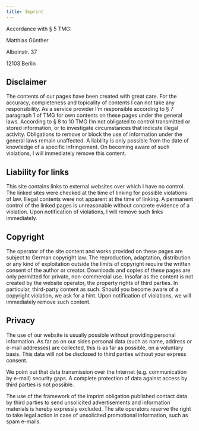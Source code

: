 ```yaml
---
title: Imprint
---
```


Accordance with § 5 TMG:

Matthias Günther

Alboinstr. 37

12103 Berlin


## Disclaimer

The contents of our pages have been created with great care. For the accuracy, completeness and
topicality of contents I can not take any responsibility. As a service provider I’m responsible
according to § 7 paragraph 1 of TMG for own contents on these pages under the general laws.
According to § 8 to 10 TMG I’m not obligated to control transmitted or stored information, or to
investigate circumstances that indicate illegal activity. Obligations to remove or block the use of
information under the general laws remain unaffected. A liability is only possible from the date of
knowledge of a specific infringement. On becoming aware of such violations, I will immediately
remove this content.


## Liability for links

This site contains links to external websites over which I have no control. The linked sites were
checked at the time of linking for possible violations of law. Illegal contents were not apparent at
the time of linking. A permanent control of the linked pages is unreasonable without concrete
evidence of a violation. Upon notification of violations, I will remove such links immediately.


## Copyright

The operator of the site content and works provided on these pages are subject to German copyright
law. The reproduction, adaptation, distribution or any kind of exploitation outside the limits of
copyright require the written consent of the author or creator. Downloads and copies of these pages
are only permitted for private, non-commercial use. Insofar as the content is not created by the
website operator, the property rights of third parties. In particular, third-party content as such.
Should you become aware of a copyright violation, we ask for a hint. Upon notification of
violations, we will immediately remove such content.


## Privacy

The use of our website is usually possible without providing personal information. As far as on our
sides personal data (such as name, address or e-mail addresses) are collected, this is as far as
possible, on a voluntary basis. This data will not be disclosed to third parties without your
express consent.

We point out that data transmission over the Internet (e.g. communication by e-mail) security gaps. A
complete protection of data against access by third parties is not possible.

The use of the framework of the imprint obligation published contact data by third parties to send
unsolicited advertisements and information materials is hereby expressly excluded. The site
operators reserve the right to take legal action in case of unsolicited promotional information,
such as spam e-mails.

